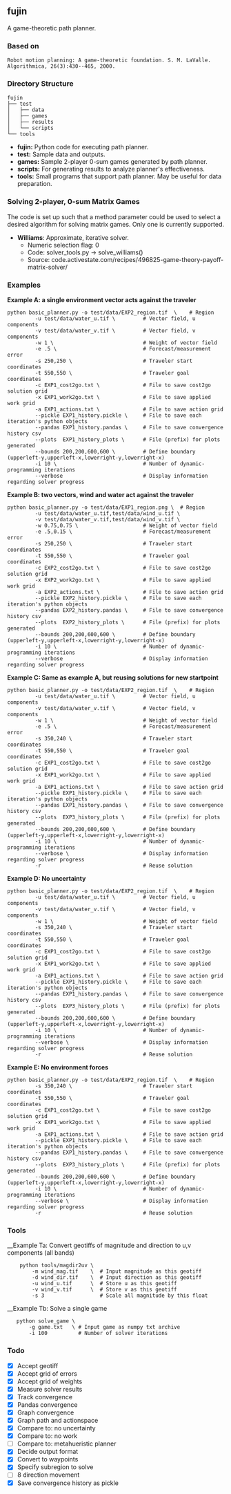 ## fujin

A game-theoretic path planner. 

### Based on

    Robot motion planning: A game-theoretic foundation. S. M. LaValle. Algorithmica, 26(3):430--465, 2000.

### Directory Structure

	fujin
	├── test
	│   ├── data
	│   ├── games
	│   ├── results
	│   └── scripts
	└── tools

- __fujin:__ Python code for executing path planner.
- __test:__ Sample data and outputs.
- __games:__ Sample 2-player 0-sum games generated by path planner.
- __scripts:__ For generating results to analyze planner's effectiveness.
- __tools:__ Small programs that support path planner. May be useful for data preparation.


### Solving 2-player, 0-sum Matrix Games

The code is set up such that a method parameter could be used to select
a desired algorithm for solving matrix games. Only one is currently supported.

- **Williams**: Approximate, iterative solver. 
    - Numeric selection flag: 0
    - Code: solver_tools.py -> solve_williams()
    - Source: code.activestate.com/recipes/496825-game-theory-payoff-matrix-solver/


### Examples

__Example A: a single environment vector acts against the traveler__

	python basic_planner.py -o test/data/EXP2_region.tif  \    # Region 
             -u test/data/water_u.tif \         # Vector field, u components
             -v test/data/water_v.tif \         # Vector field, v components
             -w 1 \                             # Weight of vector field
             -e .5 \                            # Forecast/measurement error
             -s 250,250 \                       # Traveler start coordinates
             -t 550,550 \                       # Traveler goal coordinates
             -c EXP1_cost2go.txt \              # File to save cost2go solution grid
             -x EXP1_work2go.txt \              # File to save applied work grid
             -a EXP1_actions.txt \              # File to save action grid
             --pickle EXP1_history.pickle \     # File to save each iteration's python objects
             --pandas EXP1_history.pandas \     # File to save convergence history csv
             --plots  EXP1_history_plots \      # File (prefix) for plots generated
             --bounds 200,200,600,600 \         # Define boundary (upperleft-y,upperleft-x,lowerright-y,lowerright-x)
             -i 10 \                            # Number of dynamic-programming iterations 
             --verbose                          # Display information regarding solver progress

__Example B: two vectors, wind and water act against the traveler__

    python basic_planner.py -o test/data/EXP1_region.png \  # Region
             -u test/data/water_u.tif,test/data/wind_u.tif \
             -v test/data/water_v.tif,test/data/wind_v.tif \
             -w 0.75,0.75 \                     # Weight of vector field
             -e .5,0.15 \                       # Forecast/measurement error
             -s 250,250 \                       # Traveler start coordinates
             -t 550,550 \                       # Traveler goal coordinates
             -c EXP2_cost2go.txt \              # File to save cost2go solution grid
             -x EXP2_work2go.txt \              # File to save applied work grid
             -a EXP2_actions.txt \              # File to save action grid
             --pickle EXP2_history.pickle \     # File to save each iteration's python objects
             --pandas EXP2_history.pandas \     # File to save convergence history csv
             --plots  EXP2_history_plots \      # File (prefix) for plots generated
             --bounds 200,200,600,600 \         # Define boundary (upperleft-y,upperleft-x,lowerright-y,lowerright-x)
             -i 10 \                            # Number of dynamic-programming iterations 
             --verbose                          # Display information regarding solver progress

__Example C: Same as example A, but reusing solutions for new startpoint__

	python basic_planner.py -o test/data/EXP2_region.tif  \    # Region 
             -u test/data/water_u.tif \         # Vector field, u components
             -v test/data/water_v.tif \         # Vector field, v components
             -w 1 \                             # Weight of vector field
             -e .5 \                            # Forecast/measurement error
             -s 350,240 \                       # Traveler start coordinates
             -t 550,550 \                       # Traveler goal coordinates
             -c EXP1_cost2go.txt \              # File to save cost2go solution grid
             -x EXP1_work2go.txt \              # File to save applied work grid
             -a EXP1_actions.txt \              # File to save action grid
             --pickle EXP1_history.pickle \     # File to save each iteration's python objects
             --pandas EXP1_history.pandas \     # File to save convergence history csv
             --plots  EXP3_history_plots \      # File (prefix) for plots generated
             --bounds 200,200,600,600 \         # Define boundary (upperleft-y,upperleft-x,lowerright-y,lowerright-x)
             -i 10 \                            # Number of dynamic-programming iterations 
             --verbose \                        # Display information regarding solver progress
             -r                                 # Reuse solution

__Example D: No uncertainty__

	python basic_planner.py -o test/data/EXP2_region.tif  \    # Region 
             -u test/data/water_u.tif \         # Vector field, u components
             -v test/data/water_v.tif \         # Vector field, v components
             -w 1 \                             # Weight of vector field
             -s 350,240 \                       # Traveler start coordinates
             -t 550,550 \                       # Traveler goal coordinates
             -c EXP1_cost2go.txt \              # File to save cost2go solution grid
             -x EXP1_work2go.txt \              # File to save applied work grid
             -a EXP1_actions.txt \              # File to save action grid
             --pickle EXP1_history.pickle \     # File to save each iteration's python objects
             --pandas EXP1_history.pandas \     # File to save convergence history csv
             --plots  EXP3_history_plots \      # File (prefix) for plots generated
             --bounds 200,200,600,600 \         # Define boundary (upperleft-y,upperleft-x,lowerright-y,lowerright-x)
             -i 10 \                            # Number of dynamic-programming iterations 
             --verbose \                        # Display information regarding solver progress
             -r                                 # Reuse solution

__Example E: No environment forces__

	python basic_planner.py -o test/data/EXP2_region.tif  \    # Region 
             -s 350,240 \                       # Traveler start coordinates
             -t 550,550 \                       # Traveler goal coordinates
             -c EXP1_cost2go.txt \              # File to save cost2go solution grid
             -x EXP1_work2go.txt \              # File to save applied work grid
             -a EXP1_actions.txt \              # File to save action grid
             --pickle EXP1_history.pickle \     # File to save each iteration's python objects
             --pandas EXP1_history.pandas \     # File to save convergence history csv
             --plots  EXP3_history_plots \      # File (prefix) for plots generated
             --bounds 200,200,600,600 \         # Define boundary (upperleft-y,upperleft-x,lowerright-y,lowerright-x)
             -i 10 \                            # Number of dynamic-programming iterations 
             --verbose \                        # Display information regarding solver progress
             -r                                 # Reuse solution

### Tools

__Example Ta: Convert geotiffs of magnitude and direction to u,v components (all bands)

        python tools/magdir2uv \
            -m wind_mag.tif    \  # Input magnitude as this geotiff
            -d wind_dir.tif    \  # Input direction as this geotiff
            -u wind_u.tif      \  # Store u as this geotiff
            -v wind_v.tif      \  # Store v as this geotiff
            -s 3                  # Scale all magnitude by this float

__Example Tb: Solve a single game

       python solve_game \
           -g game.txt   \ # Input game as numpy txt archive
           -i 100          # Number of solver iterations

### Todo

- [X] Accept geotiff
- [X] Accept grid of errors
- [X] Accept grid of weights
- [X] Measure solver results
- [X] Track convergence
- [X] Pandas convergence
- [X] Graph convergence
- [X] Graph path and actionspace
- [X] Compare to: no uncertainty
- [X] Compare to: no work
- [ ] Compare to: metahueristic planner
- [X] Decide output format
- [X] Convert to waypoints
- [X] Specify subregion to solve
- [ ] 8 direction movement
- [X] Save convergence history as pickle
